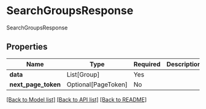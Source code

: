 # SearchGroupsResponse

SearchGroupsResponse

## Properties
| Name | Type | Required | Description |
| ------------ | ------------- | ------------- | ------------- |
**data** | List[Group] | Yes |  |
**next_page_token** | Optional[PageToken] | No |  |


[[Back to Model list]](../../../README.md#models-v2-link) [[Back to API list]](../../README.md#documentation-for-api-endpoints) [[Back to README]](../../README.md)
